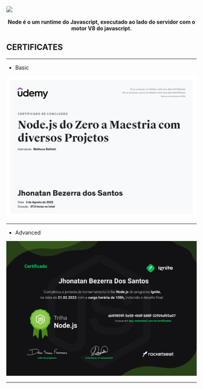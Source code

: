 <img src="./Assets/node.gif" />

<div>
    <p align="center"> 
      <strong>
    Node é o um runtime do Javascript, executado ao lado do servidor com o motor V8 do javascript.
      </strong
    ></p>
</div>

<h2>
CERTIFICATES
</h2>

<hr>

- Basic

<img src="./Assets/Certificate_Node_Udemy.jpg"
/>

<hr>

- Advanced

<img src="./Assets/Certificate_Nodejs_Rocketseat.jpg"
/>

<hr>
